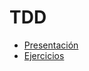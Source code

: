 # TDD

* [Presentación](http://slides.com/danieldelacruzcalvo/deck-3#/)
* [Ejercicios](https://github.com/danderu/learn-tdd)

